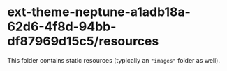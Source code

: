 # ext-theme-neptune-a1adb18a-62d6-4f8d-94bb-df87969d15c5/resources

This folder contains static resources (typically an `"images"` folder as well).
